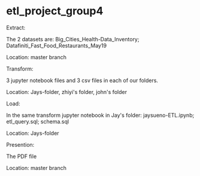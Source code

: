 # etl_project_group4

Extract: 

The 2 datasets are: Big_Cities_Health-Data_Inventory; Datafiniti_Fast_Food_Restaurants_May19

Location: master branch 



Transform:

3 jupyter notebook files and 3 csv files in each of our folders. 

Location: Jays-folder, zhiyi's folder, john's folder



Load:

In the same transform jupyter notebook in Jay's folder: jaysueno-ETL.ipynb; etl_query.sql; schema.sql

Location: Jays-folder



Presention:

The PDF file 

Location: master branch 
